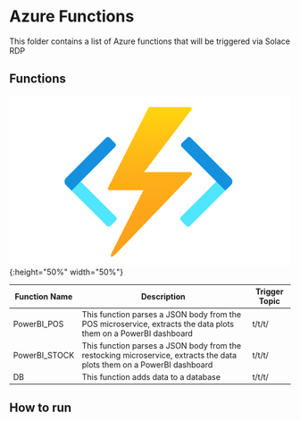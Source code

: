 # Azure Functions

This folder contains a list of Azure functions that will be triggered via Solace RDP

## Functions

![](../img/azure.png){:height="50%" width="50%"}

| Function Name  | Description | Trigger Topic | 
| ------------- | ------------- | ------------- |
| PowerBI_POS  | This function parses a JSON body from the POS microservice, extracts the data plots them on a PowerBI dashboard  | t/t/t/ |
| PowerBI_STOCK   | This function parses a JSON body from the restocking microservice, extracts the data plots them on a PowerBI dashboard  | t/t/t/ |
| DB   | This function adds data to a database  | t/t/t/ |

## How to run